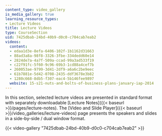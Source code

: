 ```yaml
---
content_type: video_gallery
is_media_gallery: true
learning_resource_types:
- Lecture Videos
title: Lecture Videos
type: CourseSection
uid: 7425dbab-24bd-40b9-d0c0-c704cab7eab2
videos:
  content:
  - edaa1d3e-8efa-6406-102f-1b1162d31663
  - 88ad3a8a-98f8-3326-3fbe-334dedd60e14
  - 2824de7a-4a7f-509a-ccad-99a3ad533f19
  - c22f91fc-5f60-9c96-69b3-1cd88a4cef7b
  - 260053ae-9799-3d41-2df9-a6a6c2be9eec
  - 61b7881e-5d42-0708-2435-ddf3678e3b82
  - 1280c668-8db5-f307-eac4-5b146fee9897
  website: 15-s21-nuts-and-bolts-of-business-plans-january-iap-2014
---
```


In this section, selected lecture videos are presented in standard format with separately downloadable [Lecture Notes]({{< baseurl >}}/pages/lecture-notes). The [Video and Slide Player]({{< baseurl >}}/video_galleries/lecture-videos) page presents the speakers and slides in a side-by-side / dual window format.

{{< video-gallery "7425dbab-24bd-40b9-d0c0-c704cab7eab2" >}}

